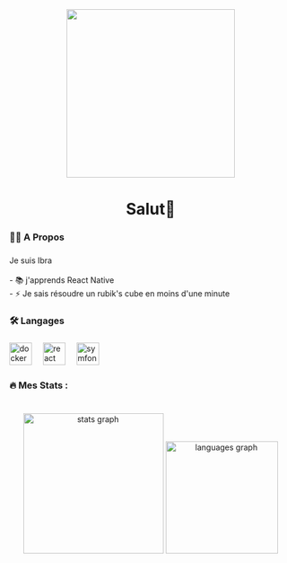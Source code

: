 <div align="center">
  <img height="300" src="https://ibradev.com/wp-content/uploads/2024/06/Erreur-12.png"  />
</div>

###

###

<h1 align="center">Salut👋</h1>

###

<h3 align="left">👩‍💻  A Propos</h3>

###

<p align="left">Je suis Ibra<br><br>- 📚 j'apprends React Native<br>- ⚡ Je sais résoudre un rubik's cube en moins d'une minute</p>

###

<h3 align="left">🛠 Langages</h3>

###

<div align="left">
  <img src="https://cdn.jsdelivr.net/gh/devicons/devicon/icons/docker/docker-plain-wordmark.svg" height="40" alt="docker logo"  />
  <img width="12" />
  <img src="https://cdn.jsdelivr.net/gh/devicons/devicon/icons/react/react-original.svg" height="40" alt="react logo"  />
  <img width="12" />
  <img src="https://cdn.jsdelivr.net/gh/devicons/devicon/icons/symfony/symfony-original.svg" height="40" alt="symfony logo"  />
</div>

###

<h3 align="left">🔥   Mes Stats :</h3>

###

<br clear="both">

<div align="center">
  <img src="https://github-readme-stats.vercel.app/api?username=IbraZaou&hide_title=false&hide_rank=false&show_icons=true&include_all_commits=true&count_private=true&disable_animations=false&theme=dracula&locale=en&hide_border=false&order=1" height="250" alt="stats graph"  />
  <img src="https://github-readme-stats.vercel.app/api/top-langs?username=IbraZaou&locale=fr&hide_title=false&layout=compact&card_width=320&langs_count=5&theme=onedark&hide_border=false&order=2" height="200" alt="languages graph"  />
</div>

###
